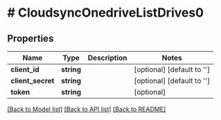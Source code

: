 # # CloudsyncOnedriveListDrives0

## Properties

Name | Type | Description | Notes
------------ | ------------- | ------------- | -------------
**client_id** | **string** |  | [optional] [default to '']
**client_secret** | **string** |  | [optional] [default to '']
**token** | **string** |  | [optional]

[[Back to Model list]](../../README.md#models) [[Back to API list]](../../README.md#endpoints) [[Back to README]](../../README.md)
